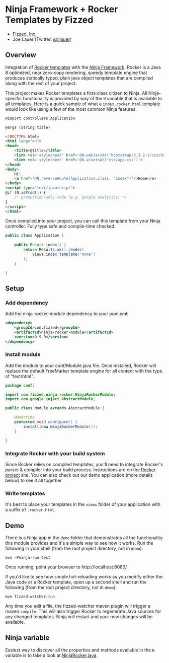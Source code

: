 Ninja Framework + Rocker Templates by Fizzed
============================================

 - [Fizzed, Inc.](http://fizzed.com)
 - Joe Lauer (Twitter: [@jjlauer](http://twitter.com/jjlauer))

## Overview

Integration of [Rocker templates](https://github.com/fizzed/rocker) with the
[Ninja Framework](https://github.com/ninjaframework/ninja). Rocker is a Java 8
optimized, near zero-copy rendering, speedy template engine that produces
statically typed, plain java object templates that are compiled along with the
rest of your project.

This project makes Rocker templates a first-class citizen to Ninja. All
Ninja-specific functionality is provided by way of the `N` variable that is
available to all templates. Here is a quick sample of what a `index.rocker.html`
template would look like using a few of the most common Ninja features.

```html
@import controllers.Application

@args (String title)

<!DOCTYPE html>
<html lang="en">
<head>
    <title>@title</title>
    <link rel='stylesheet' href='@N.webJarsAt("bootstrap/3.3.2-1/css/bootstrap.min.css")'>
    <link rel='stylesheet' href='@N.assetsAt("css/app.css")'>
</head>
<body>
    Hi!
    <a href='@N.reverseRoute(Application.class, "index")'/>Home</a>
</body>
<script type="text/javascript">
@if (N.isProd()) {
    /* production-only code (e.g. google analytics) */
}
</script>
</html>
```

Once compiled into your project, you can call this template from your Ninja
controller.  Fully type safe and compile-time checked.

```java
public class Application {
    
    public Result index() {
        return Results.ok().render(
            views.index.template("Home")
        );
    }

}
```

## Setup

### Add dependency

Add the ninja-rocker-module dependency to your pom.xml:

```xml
<dependency>
    <groupId>com.fizzed</groupId>
    <artifactId>ninja-rocker-module</artifactId>
    <version>0.9.0</version>
</dependency>
```

### Install module

Add the module to your conf/Module.java file. Once installed, Rocker will
replace the default FreeMarker template engine for all content with the type
of "text/html".

```java
package conf;

import com.fizzed.ninja.rocker.NinjaRockerModule;
import com.google.inject.AbstractModule;

public class Module extends AbstractModule {

    @Override
    protected void configure() {
        install(new NinjaRockerModule());
    }

}
```

### Integrate Rocker with your build system

Since Rocker relies on compiled templates, you'll need to integrate Rocker's
parser & compiler into your build process.  Instructions are on the
[Rocker project](https://github.com/fizzed/rocker) site.  You can also check
out our demo application (more details below) to see it all together.

### Write templates

It's best to place your templates in the `views` folder of your application
with a suffix of `.rocker.html`.

## Demo

There is a Ninja app in the `demo` folder that demonstrates all the functionality
this module provides and it's a simple way to see how it works.  Run the following
in your shell (from the root project directory, not in `demo`):

    mvn -Pninja-run test

Once running, point your browser to http://localhost:8080/

If you'd like to see how simple hot-reloading works as you modify either the 
Java code or a Rocker template, open up a second shell and run the following
 (from the root project directory, not in `demo`):

    mvn fizzed-watcher:run

Any time you edit a file, the fizzed-watcher maven plugin will trigger a maven
<code>compile</code>.  This will also trigger Rocker to regenerate Java sources
for any changed templates.  Ninja will restart and your new changes will be
available.

## Ninja variable

Easiest way to discover all the properties and methods available in the `N`
variable is to take a look at [NinjaRocker.java](https://github.com/fizzed/ninja-rocker/blob/master/module/src/main/java/com/fizzed/ninja/rocker/NinjaRocker.java).

